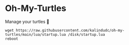 # Oh-My-Turtles
Manage your turtles 🐢

```
wget https://raw.githubusercontent.com/kalindudc/oh-my-turtles/main/lua/startup.lua /disk/startup.lua
reboot
```
